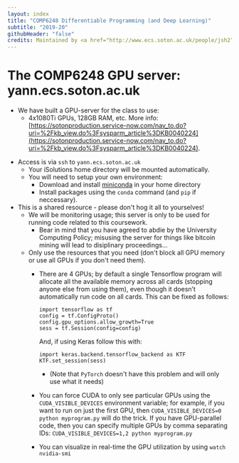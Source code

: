 ```yaml
---
layout: index
title: "COMP6248 Differentiable Programming (and Deep Learning)"
subtitle: "2019-20"
githubHeader: "false"
credits: Maintained by <a href="http://www.ecs.soton.ac.uk/people/jsh2">Dr Jonathon Hare</a>.
---
```


# The COMP6248 GPU server: yann.ecs.soton.ac.uk

* We have built a GPU-server for the class to use:
	- 4x1080Ti GPUs, 128GB RAM, etc. More info: [https://sotonproduction.service-now.com/nav_to.do?uri=%2Fkb_view.do%3Fsysparm_article%3DKB0040224](https://sotonproduction.service-now.com/nav_to.do?uri=%2Fkb_view.do%3Fsysparm_article%3DKB0040224).
- Access is via `ssh` to `yann.ecs.soton.ac.uk`
	+ Your iSolutions home directory will be mounted automatically.
	+ You will need to setup your own environment:
		* Download and install [miniconda](https://conda.io/miniconda.html) in your home directory
		* Install packages using the `conda` command (and `pip` if neccessary).
- This is a shared resource - please don't hog it all to yourselves!
	+ We will be monitoring usage; this server is only to be used for running code related to this coursework.
		* Bear in mind that you have agreed to abdie by the University Computing Policy; misusing the server for things like bitcoin mining will lead to disiplinary proceedings... 
	+ Only use the resources that you need (don't block all GPU memory or use all GPUs if you don't need them).
		+ There are 4 GPUs; by default a single Tensorflow program will allocate all the available memory across all cards (stopping anyone else from using them), even though it doesn’t automatically run code on all cards. This can be fixed as follows:
			```
			import tensorflow as tf
			config = tf.ConfigProto() 
			config.gpu_options.allow_growth=True 
			sess = tf.Session(config=config)
			```
			
			And, if using Keras follow this with:
			
			```
			import keras.backend.tensorflow_backend as KTF
			KTF.set_session(sess)
			```
			+ (Note that `PyTorch` doesn't have this problem and will only use what it needs)
		+ You can force CUDA to only see particular GPUs using the `CUDA_VISIBLE_DEVICES` environment variable; for example, if you want to run on just the first GPU, then `CUDA_VISIBLE_DEVICES=0 python myprogram.py` will do the trick. If you have GPU-parallel code, then you can specify multiple GPUs by comma separating IDs: `CUDA_VISIBLE_DEVICES=1,2 python myprogram.py`
		+ You can visualize in real-time the GPU utilization by using `watch nvidia-smi`


